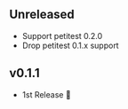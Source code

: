 ## Unreleased

- Support petitest 0.2.0
- Drop petitest 0.1.x support

## v0.1.1

- 1st Release :tada:
